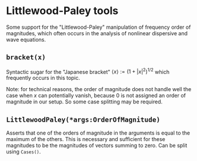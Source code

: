 # Littlewood-Paley tools

Some support for the "Littlewood-Paley" manipulation of frequency order of magnitudes, which often occurs in the analysis of nonlinear dispersive and wave equations.

## `bracket(x)`

Syntactic sugar for the "Japanese bracket" $\langle x \rangle := (1+|x|^2)^{1/2}$ which frequently occurs in this topic.

Note: for technical reasons, the order of magnitude does not handle well the case when $x$ can potentially vanish, because $0$ is not assigned an order of magnitude in our setup.  So some case splitting may be required.

## `LittlewoodPaley(*args:OrderOfMagnitude)`

Asserts that one of the orders of magnitude in the arguments is equal to the maximum of the others. This is necessary and sufficient for these magnitudes to be the magnitudes of vectors summing to zero.  Can be split using `Cases()`.